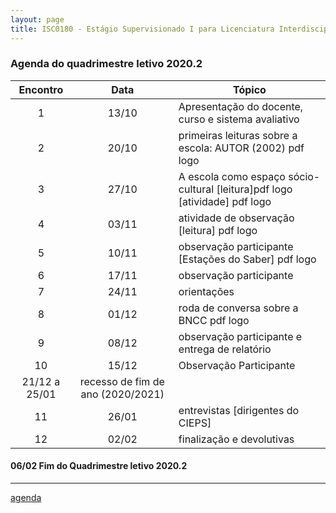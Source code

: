 ```yaml
---
layout: page
title: ISC0180 - Estágio Supervisionado I para Licenciatura Interdisciplinar em Ciências da Natureza e suas Tecnologias UFSB CSC
---
```


### Agenda do quadrimestre letivo 2020.2

Encontro | Data  | Tópico
:---: | :---: |---
1|13/10	| Apresentação do docente, curso e sistema avaliativo
2|20/10	| primeiras leituras sobre a escola: AUTOR (2002) pdf logo
3|27/10	|	 A escola como espaço sócio-cultural [leitura]pdf logo [atividade] pdf logo
4|03/11	|	 atividade de observação [leitura] pdf logo
5|10/11	|	 observação participante [Estações do Saber] pdf logo
6|17/11	|	 observação participante
7|24/11	|	 orientações
8|01/12	|	 roda de conversa sobre a BNCC pdf logo
9|08/12	|	 observação participante e entrega de relatório
10|15/12	|	 Observação Participante
|21/12	a 25/01 | recesso de fim de ano (2020/2021)
11|26/01	|	 entrevistas [dirigentes do CIEPS]
12|02/02	|	 finalização e devolutivas

####  06/02		Fim do Quadrimestre letivo 2020.2

---

[agenda](agenda.html)
